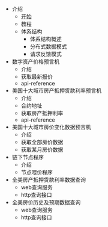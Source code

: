 - 介绍
  - [开始](README.md)
  - 教程
  - 体系结构
    - 体系结构概述
    - 分布式数据模式
    - 请求反馈模式
- 数字资产价格预言机
  - 介绍
  - 获取最新报价
  - api-reference
- 美国十大城市房产抵押贷款利率预言机
  - 介绍
  - 合约地址
  - 获取房产抵押利率
  - api-reference
- 美国十大城市房价变化数据预言机
  - 介绍
  - 获取全部房价数据
  - 获取某月房价数据
- 链下节点程序
  - 介绍
  - 节点喂价程序
- 全美房产抵押贷款利率数据查询
  - web查询服务
  - http查询接口
- 全美房价历史及预期数据查询
  - web查询服务
  - http查询接口
